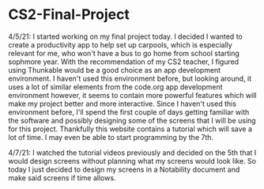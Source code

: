 # CS2-Final-Project


4/5/21:
I started working on my final project today. I decided I wanted to create a productivity app to help set up carpools, which is especially relevant for me, who won't have a bus to go home from school starting sophmore year. With the recommendation of my CS2 teacher, I figured using Thunkable would be a good choice as an app development environment. I haven't used this environment before, but looking around, it uses a lot of similar elements from the code.org app development environment however, it seems to contain more powerful features which will make my project better and more interactive. Since I haven't used this environment before, I'll spend the first couple of days getting familiar with the software and possibly designing some of the screens that I will be using for this project. Thankfully this website contains a tutorial which will save a lot of time. I may even be able to start programming by the 7th.

4/7/21:
I watched the tutorial videos previously and decided on the 5th that I would design screens without planning what my screens would look like. So today I just decided to design my screens in a Notability document and make said screens if time allows.
